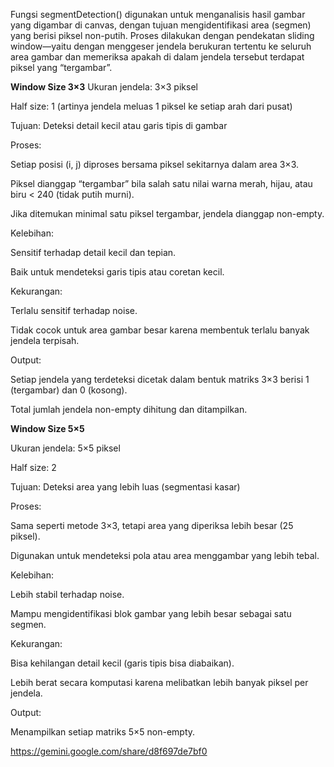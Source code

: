 Fungsi segmentDetection() digunakan untuk menganalisis hasil gambar yang digambar di canvas, dengan tujuan mengidentifikasi area (segmen) yang berisi piksel non-putih. Proses dilakukan dengan pendekatan sliding window—yaitu dengan menggeser jendela berukuran tertentu ke seluruh area gambar dan memeriksa apakah di dalam jendela tersebut terdapat piksel yang “tergambar”.

**Window Size 3×3**
Ukuran jendela: 3×3 piksel

Half size: 1 (artinya jendela meluas 1 piksel ke setiap arah dari pusat)

Tujuan: Deteksi detail kecil atau garis tipis di gambar

Proses:

Setiap posisi (i, j) diproses bersama piksel sekitarnya dalam area 3×3.

Piksel dianggap “tergambar” bila salah satu nilai warna merah, hijau, atau biru < 240 (tidak putih murni).

Jika ditemukan minimal satu piksel tergambar, jendela dianggap non-empty.

Kelebihan:

Sensitif terhadap detail kecil dan tepian.

Baik untuk mendeteksi garis tipis atau coretan kecil.

Kekurangan:

Terlalu sensitif terhadap noise.

Tidak cocok untuk area gambar besar karena membentuk terlalu banyak jendela terpisah.

Output:

Setiap jendela yang terdeteksi dicetak dalam bentuk matriks 3×3 berisi 1 (tergambar) dan 0 (kosong).

Total jumlah jendela non-empty dihitung dan ditampilkan.

**Window Size 5×5**

Ukuran jendela: 5×5 piksel

Half size: 2

Tujuan: Deteksi area yang lebih luas (segmentasi kasar)

Proses:

Sama seperti metode 3×3, tetapi area yang diperiksa lebih besar (25 piksel).

Digunakan untuk mendeteksi pola atau area menggambar yang lebih tebal.

Kelebihan:

Lebih stabil terhadap noise.

Mampu mengidentifikasi blok gambar yang lebih besar sebagai satu segmen.

Kekurangan:

Bisa kehilangan detail kecil (garis tipis bisa diabaikan).

Lebih berat secara komputasi karena melibatkan lebih banyak piksel per jendela.

Output:

Menampilkan setiap matriks 5×5 non-empty.


https://gemini.google.com/share/d8f697de7bf0
